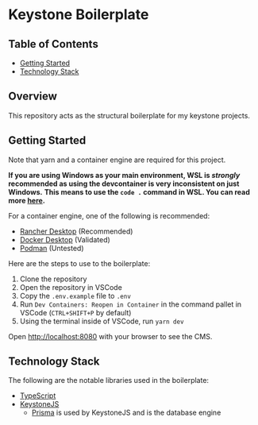 # Keystone Boilerplate

## Table of Contents

- [Getting Started](#getting-started)
- [Technology Stack](#technology-stack)

## Overview

This repository acts as the structural boilerplate for my keystone projects.

## Getting Started

Note that yarn and a container engine are required for this project.

**If you are using Windows as your main environment, WSL is *strongly* recommended as using the devcontainer is very inconsistent on just Windows.**
**This means to use the `code .` command in WSL. You can read more [here](https://code.visualstudio.com/docs/remote/wsl).**

For a container engine, one of the following is recommended:
- [Rancher Desktop](https://rancherdesktop.io/) (Recommended)
- [Docker Desktop](https://www.docker.com/products/docker-desktop/) (Validated)
- [Podman](https://podman.io/) (Untested)

Here are the steps to use to the boilerplate:

1. Clone the repository
2. Open the repository in VSCode
3. Copy the `.env.example` file to `.env`
3. Run `Dev Containers: Reopen in Container` in the command pallet in VSCode (`CTRL+SHIFT+P` by default)
4. Using the terminal inside of VSCode, run `yarn dev`

Open [http://localhost:8080](http://localhost:8080) with your browser to see the CMS.

## Technology Stack

The following are the notable libraries used in the boilerplate:

- [TypeScript](https://www.typescriptlang.org/)
- [KeystoneJS](https://keystonejs.com/)
  - [Prisma](https://www.prisma.io/) is used by KeystoneJS and is the database engine